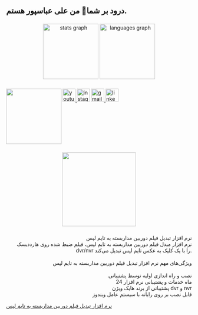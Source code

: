 <h2 align="left">درود بر شما👋 من علی عباسپور هستم.</h2>

###

<div align="center">
  <img src="https://github-readme-stats.vercel.app/api?username=intellsoft&hide_title=false&hide_rank=false&show_icons=true&include_all_commits=true&count_private=true&disable_animations=false&theme=dracula&locale=en&hide_border=false" height="150" alt="stats graph"  />
  <img src="https://github-readme-stats.vercel.app/api/top-langs?username=intellsoft&locale=en&hide_title=false&layout=compact&card_width=320&langs_count=5&theme=dracula&hide_border=false" height="150" alt="languages graph"  />
</div>

###

<img align="left" height="150" src="https://intellsoft.ir/wp-content/uploads/2024/04/%D8%B9%D9%84%DB%8C-%D8%B9%D8%A8%D8%A7%D8%B3%D9%BE%D9%88%D8%B1-315x400.jpg"  />

###

<div align="left">
  <a href="https://www.youtube.com/@intellsoft.software" target="_blank">
    <img src="https://img.shields.io/static/v1?message=Youtube&logo=youtube&label=&color=FF0000&logoColor=white&labelColor=&style=for-the-badge" height="35" alt="youtube logo"  />
  </a>
  <img src="https://img.shields.io/static/v1?message=Instagram&logo=instagram&label=&color=E4405F&logoColor=white&labelColor=&style=for-the-badge" height="35" alt="instagram logo"  />
  <a href="4.vip.abbaspor@gmail." target="_blank">
    <img src="https://img.shields.io/static/v1?message=Gmail&logo=gmail&label=&color=D14836&logoColor=white&labelColor=&style=for-the-badge" height="35" alt="gmail logo"  />
  </a>
  <a href="https://www.linkedin.com/in/aliabbaspor/" target="_blank">
    <img src="https://img.shields.io/static/v1?message=LinkedIn&logo=linkedin&label=&color=0077B5&logoColor=white&labelColor=&style=for-the-badge" height="35" alt="linkedin logo"  />
  </a>
</div>

###

<br clear="both">

###

<div align="center">
  <img height="200" src="https://intellsoft.ir/wp-content/uploads/2024/06/%D9%86%D8%B1%D9%85-%D8%A7%D9%81%D8%B2%D8%A7%D8%B1-%D8%AA%D8%A8%D8%AF%DB%8C%D9%84-%D9%81%DB%8C%D9%84%D9%85-%D8%AF%D9%88%D8%B1%D8%A8%DB%8C%D9%86-%D9%85%D8%AF%D8%A7%D8%B1%D8%A8%D8%B3%D8%AA%D9%87-%D8%A8%D9%87-%D8%B9%DA%A9%D8%B3-%D8%AA%D8%A7%DB%8C%D9%85-%D9%84%D9%BE%D8%B3-1.webp"  />
</div>

###

<p align="right">نرم افزار تبدیل فیلم دوربین مداربسته به تایم لپس<br>نرم افزار مبدل فیلم دوربین مداربسته به تایم لپس، فیلم ضبط شده روی هارددیسک dvr/nvr را با یک کلیک به عکس تایم لپس تبدیل می‌کند.<br><br>ویژگی‌های مهم نرم افزار تبدیل فیلم دوربین مداربسته به تایم لپس <br><br>نصب و راه اندازی اولیه توسط پشتیبانی<br>24 ماه خدمات و پشتیبانی نرم افزار<br>پشتیبانی از برند هایک ویژن dvr و nvr<br>قابل نصب بر روی رایانه با سیستم عامل ویندوز</p>

[نرم افزار تبدیل فیلم دوربین مداربسته به تایم لپس](https://intellsoft.ir/product/time-lapse-software-with-cctv-playback-film/)
###
